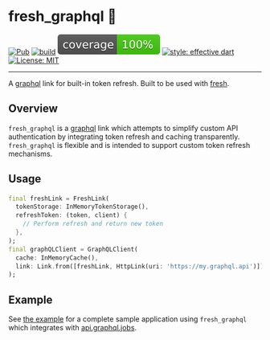 # fresh_graphql 🍋

[![Pub](https://img.shields.io/pub/v/fresh_graphql.svg)](https://pub.dev/packages/fresh_graphql)
[![build](https://github.com/felangel/fresh/workflows/build/badge.svg)](https://github.com/felangel/fresh/actions)
[![coverage](https://github.com/felangel/fresh/blob/master/packages/fresh_graphql/coverage_badge.svg)](https://github.com/felangel/fresh/actions)
[![style: effective dart](https://img.shields.io/badge/style-effective_dart-40c4ff.svg)](https://github.com/tenhobi/effective_dart)
[![License: MIT](https://img.shields.io/badge/license-MIT-purple.svg)](https://opensource.org/licenses/MIT)

---

A [graphql](https://pub.dev/packages/graphql) link for built-in token refresh. Built to be used with [fresh](https://pub.dev/packages/fresh).

## Overview

`fresh_graphql` is a [graphql](https://pub.dev/packages/graphql) link which attempts to simplify custom API authentication by integrating token refresh and caching transparently. `fresh_graphql` is flexible and is intended to support custom token refresh mechanisms.

## Usage

```dart
final freshLink = FreshLink(
  tokenStorage: InMemoryTokenStorage(),
  refreshToken: (token, client) {
    // Perform refresh and return new token
  },
);
final graphQLClient = GraphQLClient(
  cache: InMemoryCache(),
  link: Link.from([freshLink, HttpLink(uri: 'https://my.graphql.api')]),
);
```

## Example

See [the example](https://github.com/felangel/fresh/tree/master/packages/fresh_graphql/example) for a complete sample application using `fresh_graphql` which integrates with [api.graphql.jobs](https://api.graphql.jobs).
